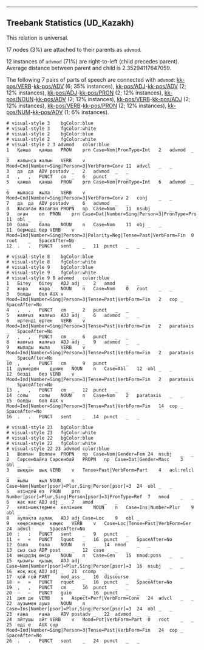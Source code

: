 

--------------------------------------------------------------------------------

## Treebank Statistics (UD_Kazakh)

This relation is universal.

17 nodes (3%) are attached to their parents as `advmod`.

12 instances of `advmod` (71%) are right-to-left (child precedes parent).
Average distance between parent and child is 2.35294117647059.

The following 7 pairs of parts of speech are connected with `advmod`: [kk-pos/VERB]()-[kk-pos/ADV]() (6; 35% instances), [kk-pos/ADJ]()-[kk-pos/ADV]() (2; 12% instances), [kk-pos/ADJ]()-[kk-pos/PRON]() (2; 12% instances), [kk-pos/NOUN]()-[kk-pos/ADV]() (2; 12% instances), [kk-pos/VERB]()-[kk-pos/ADJ]() (2; 12% instances), [kk-pos/VERB]()-[kk-pos/PRON]() (2; 12% instances), [kk-pos/NUM]()-[kk-pos/ADV]() (1; 6% instances).


~~~ conllu
# visual-style 3	bgColor:blue
# visual-style 3	fgColor:white
# visual-style 2	bgColor:blue
# visual-style 2	fgColor:white
# visual-style 2 3 advmod	color:blue
1	Қанша	қанша	PRON	prn	Case=Nom|PronType=Int	2	advmod	_	_
2	жалынса	жалын	VERB	v	Mood=Cnd|Number=Sing|Person=3|VerbForm=Conv	11	advcl	_	_
3	да	да	ADV	postadv	_	2	advmod	_	_
4	,	,	PUNCT	cm	_	6	punct	_	_
5	қанша	қанша	PRON	prn	Case=Nom|PronType=Int	6	advmod	_	_
6	жыласа	жыла	VERB	v	Mood=Cnd|Number=Sing|Person=3|VerbForm=Conv	2	conj	_	_
7	да	да	ADV	postadv	_	6	advmod	_	_
8	Жасаған	Жасаған	PROPN	np	Case=Nom	11	nsubj	_	_
9	оған	ол	PRON	prn	Case=Dat|Number=Sing|Person=3|PronType=Prs	11	obl	_	_
10	бала	бала	NOUN	n	Case=Nom	11	obj	_	_
11	бермеді	бер	VERB	v	Mood=Ind|Number=Sing|Person=3|Polarity=Neg|Tense=Past|VerbForm=Fin	0	root	_	SpaceAfter=No
12	.	.	PUNCT	sent	_	11	punct	_	_

~~~


~~~ conllu
# visual-style 8	bgColor:blue
# visual-style 8	fgColor:white
# visual-style 9	bgColor:blue
# visual-style 9	fgColor:white
# visual-style 9 8 advmod	color:blue
1	Бітеу	бітеу	ADJ	adj	_	2	amod	_	_
2	жара	жара	NOUN	n	Case=Nom	0	root	_	_
3	болды	бол	AUX	v	Mood=Ind|Number=Sing|Person=3|Tense=Past|VerbForm=Fin	2	cop	_	SpaceAfter=No
4	,	,	PUNCT	cm	_	2	punct	_	_
5	жалғыз	жалғыз	ADJ	adj	_	6	advmod	_	_
6	өртенді	өртен	VERB	v	Mood=Ind|Number=Sing|Person=3|Tense=Past|VerbForm=Fin	2	parataxis	_	SpaceAfter=No
7	,	,	PUNCT	cm	_	6	punct	_	_
8	жалғыз	жалғыз	ADJ	adj	_	9	advmod	_	_
9	жылады	жыла	VERB	v	Mood=Ind|Number=Sing|Person=3|Tense=Past|VerbForm=Fin	2	parataxis	_	SpaceAfter=No
10	,	,	PUNCT	cm	_	9	punct	_	_
11	дүниеден	дүние	NOUN	n	Case=Abl	12	obl	_	_
12	безді	без	VERB	v	Mood=Ind|Number=Sing|Person=3|Tense=Past|VerbForm=Fin	2	parataxis	_	SpaceAfter=No
13	,	,	PUNCT	cm	_	12	punct	_	_
14	сопы	сопы	NOUN	n	Case=Nom	2	parataxis	_	_
15	болды	бол	AUX	v	Mood=Ind|Number=Sing|Person=3|Tense=Past|VerbForm=Fin	14	cop	_	SpaceAfter=No
16	.	.	PUNCT	sent	_	14	punct	_	_

~~~


~~~ conllu
# visual-style 23	bgColor:blue
# visual-style 23	fgColor:white
# visual-style 22	bgColor:blue
# visual-style 22	fgColor:white
# visual-style 22 23 advmod	color:blue
1	Шолпан	Шолпан	PROPN	np	Case=Nom|Gender=Fem	24	nsubj	_	_
2	Сәрсенбайға	Сәрсенбай	PROPN	np	Case=Dat|Gender=Masc	3	obl	_	_
3	шыққан	шық	VERB	v	Tense=Past|VerbForm=Part	4	acl:relcl	_	_
4	жылы	жыл	NOUN	n	Case=Nom|Number[psor]=Plur,Sing|Person[psor]=3	24	obl	_	_
5	өзіндей	өз	PRON	prn	Number[psor]=Plur,Sing|Person[psor]=3|PronType=Ref	7	nmod	_	_
6	жас	жас	ADJ	adj	_	7	amod	_	_
7	келіншектермен	келіншек	NOUN	n	Case=Ins|Number=Plur	9	obl	_	_
8	аулақта	аулақ	ADJ	adj	Case=Loc	9	obl	_	_
9	кеңескенде	кеңес	VERB	v	Case=Loc|Tense=Past|VerbForm=Ger	24	advcl	_	SpaceAfter=No
10	:	:	PUNCT	sent	_	9	punct	_	_
11	«	«	PUNCT	lquot	_	16	punct	_	SpaceAfter=No
12	бала	бала	NOUN	n	_	14	nmod	_	_
13	сыз	сыз	ADP	post	_	12	case	_	_
14	өмірдің	өмір	NOUN	n	Case=Gen	15	nmod:poss	_	_
15	қызығы	қызық	ADJ	adj	Case=Nom|Number[psor]=Plur,Sing|Person[psor]=3	16	nsubj	_	_
16	жоқ	жоқ	ADJ	adj	_	21	ccomp	_	_
17	қой	ғой	PART	mod_ass	_	16	discourse	_	_
18	»	»	PUNCT	rquot	_	16	punct	_	SpaceAfter=No
19	,	,	PUNCT	cm	_	16	punct	_	_
20	–	–	PUNCT	guio	_	16	punct	_	_
21	деп	де	VERB	v	Aspect=Perf|VerbForm=Conv	24	advcl	_	_
22	аузымен	ауыз	NOUN	n	Case=Ins|Number[psor]=Plur,Sing|Person[psor]=3	24	obl	_	_
23	ғана	ғана	ADV	postadv	_	22	advmod	_	_
24	айтушы	айт	VERB	v	Mood=Pot|VerbForm=Part	0	root	_	_
25	еді	е	AUX	cop	Mood=Ind|Number=Sing|Person=3|Tense=Past|VerbForm=Fin	24	cop	_	SpaceAfter=No
26	.	.	PUNCT	sent	_	24	punct	_	_

~~~


